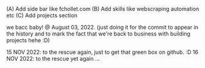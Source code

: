 (A) Add side bar like fchollet.com
(B) Add skills like webscraping automation etc
(C) Add projects section

we bacc baby! @ August 03, 2022. (just doing it for the commit to appear in the history and to mark the fact that we're back to business with building projects hehe :D)

15 NOV 2022: to the rescue again, just to get that green box on github. :D
16 NOV 2022: to the rescue yet again
...